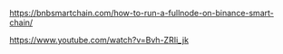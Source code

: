 https://bnbsmartchain.com/how-to-run-a-fullnode-on-binance-smart-chain/

https://www.youtube.com/watch?v=Bvh-ZRIi_jk